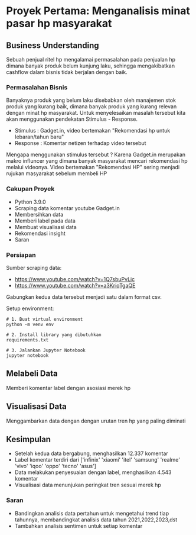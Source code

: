 # Proyek Pertama: Menganalisis minat pasar hp masyarakat

## Business Understanding

Sebuah penjual ritel hp mengalamai permasalahan pada penjualan hp dimana banyak produk belum kunjung laku, sehingga mengakibatkan cashflow dalam bisnis tidak berjalan dengan baik.

### Permasalahan Bisnis

Banyaknya produk yang belum laku disebabkan oleh manajemen stok produk yang kurang baik, dimana banyak produk yang kurang relevan dengan minat hp masyarakat. Untuk menyelesaikan masalah tersebut kita akan menggunakan pendekatan Stimulus - Response.
- Stimulus : Gadget.in, video bertemakan "Rekomendasi hp untuk lebaran/tahun baru"
- Response : Komentar netizen terhadap video tersebut

Mengapa menggunakan stimulus tersebut ?
Karena Gadget.in merupakan makro influncer yang dimana banyak masyarakat mencari rekomendasi hp melalui videonya.
Video bertemakan "Rekomendasi HP" sering menjadi rujukan masyarakat sebelum membeli HP

### Cakupan Proyek

- Python 3.9.0
- Scraping data komentar youtube Gadget.in
- Membersihkan data
- Memberi label pada data
- Membuat visualisasi data
- Rekomendasi insight
- Saran

### Persiapan

Sumber scraping data:
- https://www.youtube.com/watch?v=1Q7sbuPvLic
- https://www.youtube.com/watch?v=a3KriqTgaQE

Gabungkan kedua data tersebut menjadi satu dalam format csv.

Setup environment:

```
# 1. Buat virtual environment
python -m venv env

# 2. Install library yang dibutuhkan
requirements.txt

# 3. Jalankan Jupyter Notebook
jupyter notebook

```

## Melabeli Data

Memberi komentar label dengan asosiasi merek hp

## Visualisasi Data

Menggambarkan data dengan dengan urutan tren hp yang paling diminati

## Kesimpulan

- Setelah kedua data bergabung, menghasilkan 12.337 komentar
- Label komentar terdiri dari ['infinix' 'xiaomi' 'itel' 'samsung' 'realme' 'vivo' 'iqoo' 'oppo' 'tecno' 'asus']
- Data melakukan penyesuaian dengan label, menghasilkan 4.543 komentar
- Visualisasi data menunjukan peringkat tren sesuai merek hp


### Saran

- Bandingkan analisis data pertahun untuk mengetahui trend tiap tahunnya,
    membandingkat analisis data tahun 2021,2022,2023,dst
- Tambahkan analisis sentimen untuk setiap komentar
